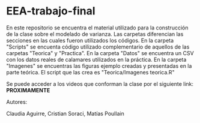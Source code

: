 # EEA-trabajo-final

En este repositorio se encuentra el material utilizado para la construcción de la clase sobre el modelado de varianza.
Las carpetas diferencian las secciones en las cuales fueron utilizados los códigos.
En la carpeta "Scripts" se encuenta código utilizado complementario de aquellos de las carpetas "Teorica" y "Practica".
En la carpeta "Datos" se encuentra un CSV con los datos reales de calamares utilizados en la práctica.
En la carpeta "Imagenes" se encuentras las figuras ejemplo creadas y presentadas en la parte teórica. El script que las crea es "Teorica/Imagenes teorica.R"

Se puede acceder a los videos que conforman la clase por el siguiente link: **PROXIMAMENTE**

Autores: 

Claudia Aguirre, Cristian Soraci, Matías Poullain
